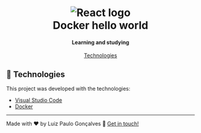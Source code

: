 <h1 align="center">
    <img alt="React logo" src="https://github.com/luizpaulogroup/github-readme/blob/master/images/docker.png" />
    <br>
    Docker hello world
</h1>

<h4 align="center">Learning and studying</h4>

<p align="center">
  <a href="#rocket-technologies">Technologies</a>
</p>

## :rocket: Technologies

This project was developed with the technologies:

-  [Visual Studio Code](https://code.visualstudio.com/)
-  [Docker](https://www.docker.com/)

---

Made with :heart: by Luiz Paulo Gonçalves :wave: [Get in touch!](https://www.linkedin.com/in/luiz-paulo/)
